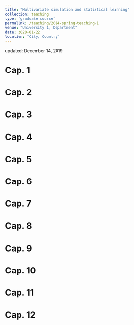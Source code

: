 ```yaml
---
title: "Multivariate simulation and statistical learning"
collection: teaching
type: "graduate course"
permalink: /teaching/2014-spring-teaching-1
venue: "University 1, Department"
date: 2020-01-22
location: "City, Country"
---
```

updated: December 14, 2019


# Cap. 1
# Cap. 2
# Cap. 3
# Cap. 4
# Cap. 5
# Cap. 6
# Cap. 7
# Cap. 8
# Cap. 9
# Cap. 10
# Cap. 11
# Cap. 12
